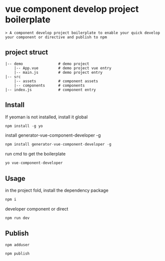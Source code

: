 # vue component develop project boilerplate
	> A component develop project boilerplate to enable your quick develop your component or directive and publish to npm

## project struct

```
|-- demo				# demo project
	|-- App.vue 		# demo project vue entry
	|-- main.js			# demo project entry
|-- src
	|-- assets 			# component assets
	|-- components  	# components
|-- index.js  			# component entry
```

## Install

If yeoman is not installed, install it global
```javascript
npm install -g yo
```

install generator-vue-component-developer -g
```javascript
npm install generator-vue-component-developer -g
```

run cmd to get the boilerplate
```javascript
yo vue-component-developer
```



## Usage

in the project fold, install the dependency package
```javascript
npm i
```

developer component or direct

```javascript
npm run dev
```

## Publish

```javascript
npm adduser
```

```javascript
npm publish
```


